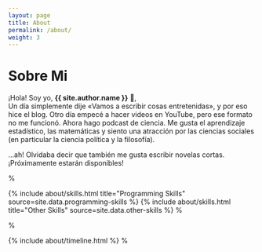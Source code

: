 ```yaml
---
layout: page
title: About
permalink: /about/
weight: 3
---
```


# **Sobre Mi**

¡Hola! Soy yo, **{{ site.author.name }}** :wave:,<br>
Un día simplemente dije «Vamos a escribir cosas entretenidas», y por eso hice el blog. Otro día empecé a hacer videos en YouTube, pero ese formato no me funcionó. Ahora hago podcast de ciencia. Me gusta el aprendizaje estadístico, las matemáticas y siento una atracción por las ciencias sociales (en particular la ciencia política y la filosofía).


...ah! Olvidaba decir que también me gusta escribir novelas cortas. ¡Próximamente estarán disponibles!


% <div class="row">
{% include about/skills.html title="Programming Skills" source=site.data.programming-skills %}
{% include about/skills.html title="Other Skills" source=site.data.other-skills %}
%</div>

%<div class="row">
{% include about/timeline.html %}
%</div>
